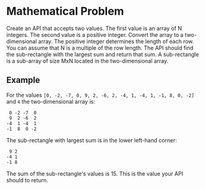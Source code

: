 # Mathematical Problem

Create an API that accepts two values. The first value is an array of N integers. The second value is a positive integer. Convert the array to a two-dimensional array. The positive integer determines the length of each row. You can assume that N is a multiple of the row length. The API should find the sub-rectangle with the largest sum and return that sum. A sub-rectangle is a sub-array of size MxN located in the two-dimensional array.

## Example

For the values `[0, -2, -7, 0, 9, 2, -6, 2, -4, 1, -4, 1, -1, 8, 0, -2]` and `4` the two-dimensional array is:

```
 0 -2 -7  0
 9  2 -6  2
-4  1 -4  1
-1  8  0 -2
```

The sub-rectangle with largest sum is in the lower left-hand corner:

```
 9 2
-4 1
-1 8
```

The sum of the sub-rectangle's values is 15. This is the value your API should to return.
